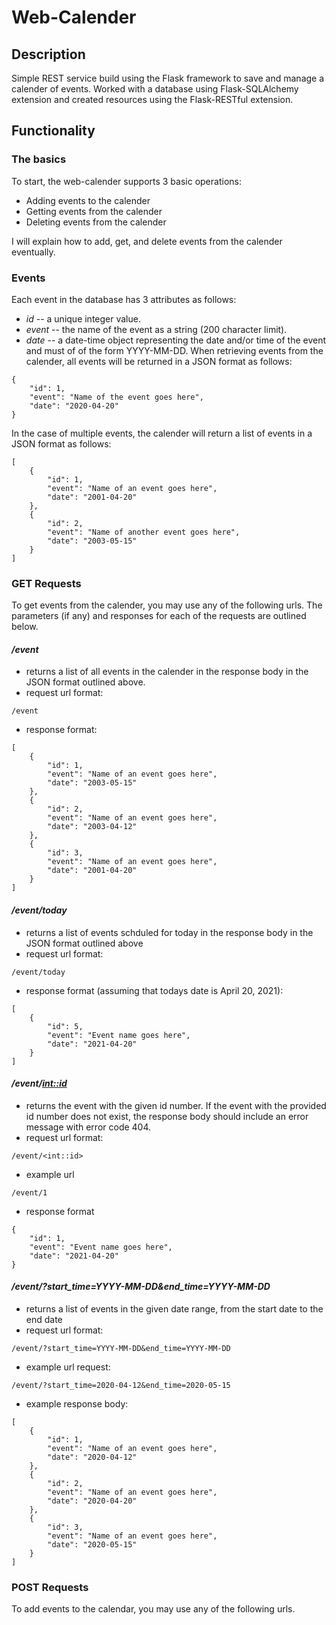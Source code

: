 # Web-Calender
## Description
Simple REST service build using the Flask framework to save and manage a calender of events. Worked with a database using Flask-SQLAlchemy extension and created resources using the Flask-RESTful extension.

## Functionality
### The basics
To start, the web-calender supports 3 basic operations:
* Adding events to the calender
* Getting events from the calender
* Deleting events from the calender   

I will explain how to add, get, and delete events from the calender eventually.
### Events
Each event in the database has 3 attributes as follows:
* *id* -- a unique integer value.
* *event* -- the name of the event as a string (200 character limit).
* *date* -- a date-time object representing the date and/or time of the event and must of of the form YYYY-MM-DD.
When retrieving events from the calender, all events will be returned in a JSON format as follows:
```
{
    "id": 1,
    "event": "Name of the event goes here",
    "date": "2020-04-20"
}
```
In the case of multiple events, the calender will return a list of events in a JSON format as follows:
```
[
    {
        "id": 1,
        "event": "Name of an event goes here",
        "date": "2001-04-20"
    },
    {
        "id": 2,
        "event": "Name of another event goes here",
        "date": "2003-05-15"
    }
]
```
### GET Requests
To get events from the calender, you may use any of the following urls. The parameters (if any) and responses for each of the requests are outlined below.
#### *__/event__* 

* returns a list of all events in the calender in the response body in the JSON format outlined above.  
* request url format: 
```
/event
```
* response format: 
```
[ 
    {
        "id": 1,
        "event": "Name of an event goes here",
        "date": "2003-05-15"
    },
    {
        "id": 2,
        "event": "Name of an event goes here",
        "date": "2003-04-12"
    },
    {
        "id": 3,
        "event": "Name of an event goes here",
        "date": "2001-04-20"
    }
]
```
#### *__/event/today__* 

* returns a list of events schduled for today in the response body in the JSON format outlined above
* request url format:
```
/event/today
```
* response format (assuming that todays date is April 20, 2021):
```
[
    {
        "id": 5,
        "event": "Event name goes here",
        "date": "2021-04-20"
    }
]
```
#### *__/event/<int::id>__*

* returns the event with the given id number. If the event with the provided id number does not exist, the response body should include an error message with error code 404.
* request url format:
```
/event/<int::id>
```
* example url
```
/event/1
```
* response format
```
{
    "id": 1,
    "event": "Event name goes here",
    "date": "2021-04-20"
}
```
#### *__/event/?start_time=YYYY-MM-DD&end_time=YYYY-MM-DD__*

* returns a list of events in the given date range, from the start date to the end date
* request url format:
```
/event/?start_time=YYYY-MM-DD&end_time=YYYY-MM-DD
```
* example url request:
```
/event/?start_time=2020-04-12&end_time=2020-05-15
```
* example response body:
```
[
    {
        "id": 1,
        "event": "Name of an event goes here",
        "date": "2020-04-12"
    },
    {
        "id": 2,
        "event": "Name of an event goes here",
        "date": "2020-04-20"
    },
    {
        "id": 3,
        "event": "Name of an event goes here",
        "date": "2020-05-15"
    }
]
```
### POST Requests
To add events to the calendar, you may use any of the following urls. 




